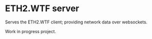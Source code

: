 # ETH2.WTF server

Serves the ETH2.WTF client; providing network data over websockets.

Work in progress project.
